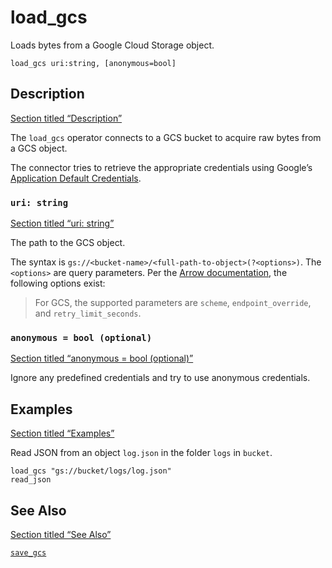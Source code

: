 # load_gcs

Loads bytes from a Google Cloud Storage object.

```tql
load_gcs uri:string, [anonymous=bool]
```

## Description

[Section titled “Description”](#description)

The `load_gcs` operator connects to a GCS bucket to acquire raw bytes from a GCS object.

The connector tries to retrieve the appropriate credentials using Google’s [Application Default Credentials](https://google.aip.dev/auth/4110).

### `uri: string`

[Section titled “uri: string”](#uri-string)

The path to the GCS object.

The syntax is `gs://<bucket-name>/<full-path-to-object>(?<options>)`. The `<options>` are query parameters. Per the [Arrow documentation](https://arrow.apache.org/docs/r/articles/fs.html#connecting-directly-with-a-uri), the following options exist:

> For GCS, the supported parameters are `scheme`, `endpoint_override`, and `retry_limit_seconds`.

### `anonymous = bool (optional)`

[Section titled “anonymous = bool (optional)”](#anonymous--bool-optional)

Ignore any predefined credentials and try to use anonymous credentials.

## Examples

[Section titled “Examples”](#examples)

Read JSON from an object `log.json` in the folder `logs` in `bucket`.

```tql
load_gcs "gs://bucket/logs/log.json"
read_json
```

## See Also

[Section titled “See Also”](#see-also)

[`save_gcs`](/reference/operators/save_gcs)